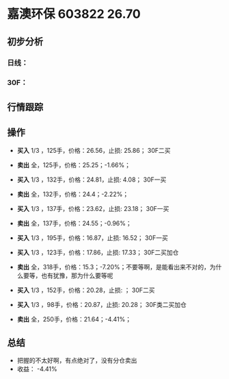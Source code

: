 # 嘉澳环保 603822 26.70
## 初步分析
### 日线：
  
### 30F：
  
## 行情跟踪
  
## 操作
  - **买入** 1/3 ，125手，价格：26.56，止损: 25.86； 30F二买
  - **卖出** 全，125手，价格：25.25；-1.66%；

  - **买入** 1/3 ，132手，价格：24.81，止损: 4.08； 30F一买
  - **卖出** 全，132手，价格：24.4；-2.22%；

  - **买入** 1/3 ，137手，价格：23.62，止损: 23.18； 30F一买
  - **卖出** 全，137手，价格：24.55；-0.96%；

  - **买入** 1/3 ，195手，价格：16.87，止损: 16.52； 30F一买
  - **买入** 1/3 ，123手，价格：17.86，止损: 17.33； 30F二买加仓
  - **卖出** 全，318手，价格：15.3；-7.20%；不要等啊，是能看出来不对的，为什么要等，也有犹豫，那为什么要等呢

  - **买入** 1/3 ，152手，价格：20.28，止损: ； 30F二买
  - **买入** 1/3 ，98手，价格：20.87，止损: 20.28； 30F类二买加仓
  - **卖出** 全，250手，价格：21.64；-4.41%；

## 总结
  - 把握的不太好啊，有点绝对了，没有分仓卖出
  - 收益： -4.41%